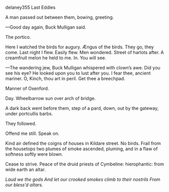 delaney355 Last Eddies

A man passed out between them, bowing, greeting.

—Good day again, Buck Mulligan said.

The portico.

Here I watched the birds for augury. Ængus of the birds. They go, they
come. Last night I flew. Easily flew. Men wondered. Street of harlots
after. A creamfruit melon he held to me. In. You will see.

—The wandering jew, Buck Mulligan whispered with clown’s awe. Did you
see his eye? He looked upon you to lust after you. I fear thee, ancient
mariner. O, Kinch, thou art in peril. Get thee a breechpad.

Manner of Oxenford.

Day. Wheelbarrow sun over arch of bridge.

A dark back went before them, step of a pard, down, out by the gateway,
under portcullis barbs.

They followed.

Offend me still. Speak on.

Kind air defined the coigns of houses in Kildare street. No birds. Frail
from the housetops two plumes of smoke ascended, pluming, and in a flaw
of softness softly were blown.

Cease to strive. Peace of the druid priests of Cymbeline: hierophantic:
from wide earth an altar.

*Laud we the gods
And let our crooked smokes climb to their nostrils
From our bless’d altars.*
